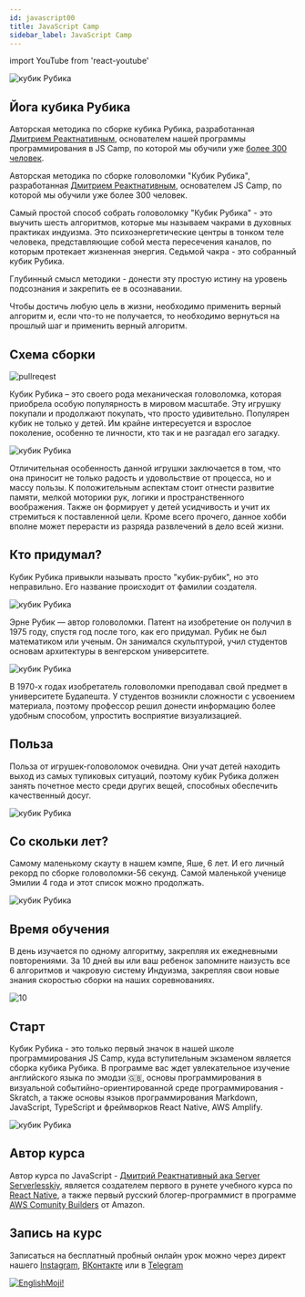 ```yaml
---
id: javascript00
title: JavaScript Camp
sidebar_label: JavaScript Camp
---
```


import YouTube from 'react-youtube'

![кубик Рубика](/img/cube/00.jpg)
## Йога кубика Рубика 
Авторская методика по сборке кубика Рубика, разработанная [Дмитрием Реактнативным](https://career.habr.com/raoffonom), основателем нашей программы программирования в JS Camp, по которой мы обучили уже [более 300 человек](https://vk.com/albums-92546112). 

Авторская методика по сборке головоломки "Кубик Рубика", разработанная [Дмитрием Реактнативным](https://career.habr.com/raoffonom), основателем JS Camp, по которой мы обучили уже более 300 человек.

Самый простой способ собрать головоломку "Кубик Рубика" - это выучить шесть алгоритмов, которые мы называем чакрами в духовных практиках индуизма. Это психоэнергетические центры в тонком теле человека, представляющие собой места пересечения каналов, по которым протекает жизненная энергия. Седьмой чакра - это собранный кубик Рубика. 

Глубинный смысл методики - донести эту простую истину на уровень подсознания и закрепить ее в осознавании. 

Чтобы достичь любую цель в жизни, необходимо применить верный алгоритм и, если что-то не получается, то необходимо вернуться на прошлый шаг и применить верный алгоритм.

## Схема сборки

![pullreqest](/img/blogging/00/7me.jpeg)


Кубик Рубика – это своего рода механическая головоломка, которая приобрела особую популярность в мировом масштабе. Эту игрушку покупали и продолжают покупать, что просто удивительно.  Популярен кубик не только у детей. Им крайне интересуется и взрослое поколение, особенно те личности, кто так и не разгадал его загадку.

![кубик Рубика](/img/cube/08.jpg)

Отличительная особенность данной игрушки заключается в том, что она приносит не только радость и удовольствие от процесса, но и массу пользы. К положительным аспектам стоит отнести развитие памяти, мелкой моторики рук, логики и пространственного воображения. Также он формирует у детей усидчивость и учит их стремиться к поставленной цели. Кроме всего прочего, данное хобби вполне может перерасти из разряда развлечений в дело всей жизни. 

## Кто придумал?

Кубик Рубика привыкли называть просто "кубик-рубик", но это неправильно. Его название происходит от фамилии создателя.

![кубик Рубика](/img/cube/17.jpg)

Эрне Рубик — автор головоломки. Патент на изобретение он получил в 1975 году, спустя год после того, как его придумал. Рубик не был математиком или ученым. Он занимался скульптурой, учил студентов основам архитектуры в венгерском университете.

![кубик Рубика](/img/cube/14.jpg)

В 1970-х годах изобретатель головоломки преподавал свой предмет в университете Будапешта. У студентов возникли сложности с усвоением материала, поэтому профессор решил донести информацию более удобным способом, упростить восприятие визуализацией.


## Польза
Польза от игрушек-головоломок очевидна. Они учат детей находить выход из самых тупиковых ситуаций, поэтому кубик Рубика должен занять почетное место среди других вещей, способных обеспечить качественный досуг.

![кубик Рубика](/img/cube/03.jpg)
## Со скольки лет?

Самому маленькому скауту в нашем кэмпе, Яше, 6 лет. И его личный рекорд по сборке головоломки-56 секунд.
Самой маленькой ученице Эмилии 4 года и этот список можно продолжать.

![кубик Рубика](/img/cube/15.jpg)

## Время обучения
В день изучается по одному алгоритму, закрепляя их ежедневными повторениями. За 10 дней вы или ваш ребенок запомните наизусть все 6 алгоритмов и чакровую систему Индуизма, закрепляя свои новые знания скоростью сборки на наших соревнованиях. 

![10](https://media.giphy.com/media/BWySufD6KWQzC/giphy.gif)

## Старт
Кубик Рубика - это только первый значок в нашей школе программирования JS Camp, куда вступительным экзаменом является сборка кубика Рубика. В программе вас ждет увлекательное изучение английского языка по эмодзи 🇬🇧, основы программирования в визуальной событийно-ориентированной среде программирования - Skratch, а также основы языков программирования Markdown, JavaScript, TypeScript и фреймворков React Native, AWS Amplify.

![кубик Рубика](/img/bages.jpg)


## Автор курса

Автор курса по JavaScript - [Дмитрий Реактнативный ака Server Serverlesskiy](https://career.habr.com/raoffonom), является создателем первого в рунете учебного курса по [React Native](https://jscamp.app/docs/start000), а также первый русский блогер-программист в программе [AWS Comunity Builders](https://aws.amazon.com/ru/developer/community/community-builders/) от Amazon.

## Запись на курс

Записаться на бесплатный пробный онлайн урок можно через директ нашего [Instagram](https://www.instagram.com/javascriptcamp/), [ВКонтакте](https://vk.com/javascriptcamp) или в [Telegram](https://t.me/jscamp_online)

[![EnglishMoji!](/img/logo/englishmoji.png)](https://apps.apple.com/kz/app/englishmoji/id6450254885)

<!-- > «Мы прогнозируем, что использование [serverless](https://www.jscamp.app/en/docs/amplify-01) будет стремительно расти. Мы также прогнозируем, что локальные гибридные облачные приложения со временем будут сокращаться, хотя некоторые развертывания могут сохраняться из-за нормативных ограничений и правил управления данными.

> Бессерверные вычисления станут стандартной вычислительной парадигмой в эпоху облаков, в значительной степени, заменив серверные вычисления и тем самым закрыв эру клиент-сервер."

> [Cloud Programming Simplified: A Berkeley View on Serverless Computing](https://www2.eecs.berkeley.edu/Pubs/TechRpts/2019/EECS-2019-3.pdf), February 10, 2019

Из этого прогноза очевиден спрос на serverless технологии, а значит и на обучающие этим технологиям ресурсы. Поэтому мы организовали школу программирования, где обучаем serverless технологиям AWS Amplify, а также [JavaScript](https://www.jscamp.app/ru/docs/javascript01), [React Native](https://www.jscamp.app/ru/docs/start000) и [TypeScript](https://www.jscamp.app/ru/docs/typescript00).

![javaScript](https://media.giphy.com/media/ln7z2eWriiQAllfVcn/giphy.gif)

Для этого мы создали мобильное приложение [JS Camp](http://onelink.to/njhc95), сайт [JSCamp.app](https://www.jscamp.app) и [YouTube канал](https://www.youtube.com/channel/UCR8tIQm7pu8MlPewAlUnzQw), где для обучения мы используем 3D аватаров доступных по умолчанию в [Amazon Sumerian](https://aws.amazon.com/ru/sumerian/), благодаря которым можно без труда создавать увлекательные 3D‑интерфейсы. Кроме того, они интегрированы с сервисами [AWS](https://aws.amazon.com), благодаря чему предоставляют удобный доступ к машинному обучению, чат-ботам, выполнению кода и не только. С помощью этого инструмента мы можем создавать видео, обучающие материалы на популярных языках мира и публиковать их на [нашем сайте](https://www.jscamp.app) и на [YouTube канале](https://www.youtube.com/channel/UCR8tIQm7pu8MlPewAlUnzQw). -->


<!-- ## Цель программы

Подготовить к курсу по мобильной разработке в стеке React Native / TypeScript / AWS Amplify и к сертификации в [AWS Certification](https://aws.amazon.com/ru/certification/), где в процессе подготовки, вы получите широкий набор экспертных знаний, ресурсов и программ. Мы поможем вам эффективно подтвердить свой опыт в облачных технологиях и в мобильной разработке, нужной каждому бизнесу в наше время.

![AWS](https://entrackr.com/wp-content/uploads/2018/05/Amazon_smart_home_2.gif)

## JavaScript Camp - JS Camp

На создание нашего [онлайн курса по JavaScript](https://www.jscamp.app/ru/docs/javascript01), на популярных языках мира, нас вдохновила книга [Код для подростков: JavaScript - Jeremy Moritz](https://www.amazon.com/Code-Teens-Beginners-Programming-Javascript-ebook/dp/B07FCTLVPC). Уникальность книги в том, что она адаптирована для изучения детьми своей простотой изложения, ее недостаток лишь в том, что количество изложенных в ней тем не достаточно для создания реальных проектов. Поэтому мы поставили перед собой задачу - Создать книгу "JavaScript for Kids" c подготовкой к изучению курса по мобильной разработке на библиотеке [React Native](https://reactnative.dev). Мы создали курс из 29 тем, который сейчас проходят даже школьники с 10-ти лет. Как вы считаете получилось ли у нас решить эту задачу? 

![JavaScript](https://media.giphy.com/media/dC3EHvqJ61hNReoxMV/giphy.gif)

На данный момент времени в [нашем мобильном приложении](http://onelink.to/njhc95) реализованы тесты по английскому языку и JavaScript. Для реализации этого кейса мы использовали сервисы [AWS Amplify](https://aws.amazon.com). Подробней о том как мы реализовали сервис аутентификации можно почитать [здесь](https://www.jscamp.app/docs/auth1-01), а также как мы подключили сервис App Sync [здесь](https://www.jscamp.app/docs/amplify-03). -->
<!-- 
## App Sync

[AWS AppSync](https://www.jscamp.app/ru/docs/amplify-03) упрощает разработку приложений, позволяя создать универсальный API для безопасного доступа к данным, их изменения и объединения данных из нескольких источников. AppSync представляет собой управляемый сервис, который использует [GraphQL](https://graphql.org), чтобы приложения могли без труда получать только необходимые им данные.

## GraphQL

Это спецификация API, язык запросов для API и среда выполнения для выполнения этих запросов с вашими данными. Он имеет некоторые сходства с REST и является лучшей заменой REST. [GraphQL](https://graphql.org) был представлен Facebook в 2015 году, хотя он использовался внутри компании с 2012 года.

![GraphQL](https://fundor333.com/post/2018/graphql-and-working-with-it/graphql-request.gif) -->

<!-- ## Английский по эмодзи

Так как английский язык является основой языков программирования, а в России, откуда я родом, это не родной язык, то мы понимая это, подготовили программу по изучению английского языка в игровой форме по эмодзи. Эмодзи на столько вошли в нашу жизнь, что про них снимают [фильмы](https://youtu.be/r8pJt4dK_s4). На данный момент в курсе представлено 700 слов, которые разделены на 12 тем: alphabet, numbers, food and drink, animals, activity, clothes, travel, objects, symbols, time, people, nature. Курс также подходит тем, кто хочет хорошо ориентироваться во всей палитре эмодзи для создания эмоциональных постов в социальных медиа. Видео плейлист по этой теме доступен [здесь](https://www.jscamp.app/docs/blogging-01/).

![Emoji](https://media.giphy.com/media/3EkXc1k1q5kk0/giphy.gif)

## React Native

Кто не знает [React Native](https://reactnative.dev) - это библиотека по созданию интерфейсов под iOS и Android, AR/VR и создания сайтов от Facebook. Как вы считаете получилось ли у нас решить эту задачу? Напишите мне об этом лично в [Discord](https://discord.gg/6GDAfXn). Мы создали курс из 29 тем, который сейчас проходят даже школьники с 10-ти лет. С React Native - прямая дорога в мобильную разработку. Наш курс ориентирован для тех, кто совсем с нуля и лучше начать с нами, так как сэкономите время и вам не потребуется изучать HTML и CSS, набивая руку на сайтах. C React Native мы верстаем UI интерфейсы на JS объектах, поэтому с одним знанием JavaScript можно ворваться с нами по прямой сразу в мобильную разработку.
В этом курсе собраны знания, которые минимум необходимы для создания мобильных приложений на библиотеке React Native c AWS Amplify.

![ReactNative](https://media.giphy.com/media/eNAsjO55tPbgaor7ma/giphy.gif)

## AWS Amplify

[AWS Amplify](https://aws.amazon.com/en/amplify/) – это набор средств и сервисов, которые могут совместно или по отдельности использовать разработчики веб-интерфейсов и мобильных приложений для создания масштабируемых комплексных приложений на базе AWS. С помощью Amplify можно настраивать серверные части приложений и подключать приложения за считаные минуты, развертывать статические веб-приложения несколькими щелчками мыши и легко управлять содержимым приложений за пределами консоли AWS.
Amplify поддерживает популярные веб-платформы, в частности JavaScript, React, Angular, Vue, Next.js, а также мобильные платформы, в частности Android, iOS, React Native, Ionic, Flutter (предварительная версия). Быстрый выход на рынок с AWS Amplify.

## TypeScript

JavaScript изначально создавался, чтобы делать веб-страницы живыми. Из-за простоты его использования, он завоевал популярность и его начали использовать практически на всех платформах. Код JavaScript строится на скриптах, которые по задумке должны быть не большими и быстрыми. Разработчики не задумывались, что на JavaScript будут писать приложения с большим количеством кода. В связи с чем у больших приложений, написанных на JavaScript возникают проблемы. Вот некоторые из них:

1. Из-за интерпретируемости языка узнать об ошибке можно только после выполнения кода;
2. Сложность использования практик объектно-ориентированного программирования;
3. Динамическая типизация.

Для решения таких проблем был создан язык программирования TypeScript.

![TypeScript](https://serokell.io/files/0u/0ufu1q21.js-ts.jpg)

TypeScript - язык программирования, представленный Microsoft в 2012 году и позиционируемый как средство разработки веб-приложений, расширяющее возможности JavaScript. TypeScript является обратно совместимым с JavaScript и компилируется в последний. Фактически, после компиляции программу на TypeScript можно выполнять в любом современном браузере или использовать совместно с серверной платформой Node.js. Код на TypeScript выглядит почти так же, как и код на JS и если у вас есть опыт frontend-разработки, изучить TypeScript достаточно просто. Особенно учитывая, что вы можете писать JS-код прямо в TS-скриптах. Поэтому мы решили [преподавать](https://www.jscamp.app/ru/docs/typescript00) его в нашем it-лагере JS Camp. -->




<!-- ## Музыкальный альбом

Курс по JS состоит из статей, видео тутариалов, подкастов и музыкальных треков. Мы создали первый в истории музыкальный альбом из 31 трека по языку программирования JavaScript, который доступен на всех музыкальных площадках: [iTunes](https://music.apple.com/ru/playlist/js-ru/pl.u-2dmLuaMVMW6), [Spotify](https://open.spotify.com/album/7EERTMekG9NPv6BCHPOCAU?si=dXCVmbA2QlSD2IVEuWb3YA), [Yandex Music](https://music.yandex.ru/album/14321761), [Vk](https://vk.com/music/album/-2000606760_10606760_436eb2cad88220d169), [Ok](https://ok.ru/music/album/122915405411131), [SoundCloud](https://soundcloud.com/serverlesskiy/sets/javascript) на русском языке. Приглашаю исполнить его и на твоем, отличным от русского, родном языке.

![@serverSerrverlesskiy](/img/jscamp/music.jpg)

## Значки

В крайнем обновлении нашего приложения вышла система лояльности пользователей. Теперь все кто прошли экзамены по темам English, JavaScript, ReactNative, TypeScript, AWS Amplify получают соответствующие значки в нашем приложении JS Camp, которое в бесплатном доступе для iOS и Android можно скачать [здесь](http://onelink.to/njhc95). Правда тесты пока доступны только на English и JavaScript, но в этом году будут по всем темам.

![Camp](https://media.giphy.com/media/MOQG4QYC2MRSU/giphy.gif)

## Open Source

Наш проект доступен [Open Source](https://github.com/fullstackserverless/Sumerian), поэтому вы также можете участвовать в его развитии. Мы призываем к переводу [сайта](https://github.com/gHashTag/jscamp) на отличные от английского, русского и китайского языка, поэтому каждый может внести в него свой вклад.

![open source](https://media.giphy.com/media/7FgmaCJgUAMxRWatWB/giphy.gif) -->

<!-- ## Франшиза

Если вы хотите заняться развитем своего ребенка в сторону программирования, то с нашей [франшизой](https://svbiz.ru/camp) это будет быстрей, так как ребенок будет находится в среде образования. 

<YouTube videoId="H6RmU-Hi0EI" /> -->

<!-- ## Программа JS Camp

Офлайн занятия мы начинаем со сборки кубика Рубика и те кто собирал кубик Рубика поступает в первый класс.

<YouTube videoId="k1iAmkolXkU" />


💛 Первый класс - JavaScript, учитель Fiona Miller.

![JavaScript](/img/teachers/FionaMiller.jpg)

💚 Второй класс - React Native, разработка и верстка системы атомарных компонентов в мобильных приложениях iOS, Android, а также в системах AR/VR дополненной и виртуальной реальностью с библиотекой от Facebook. Учитель Grace Willie.

![Grace Willie](/img/teachers/GraceWillie.jpg)

💙 Третий класс - TypeScript, типизация системы атомарных компонентов, учитель Maya Lakshmi.

![Maya Lakshmi](/img/teachers/MayaLakshmi.jpg)

💜 Четвертый класс - AWS Amplify, бессерверные вычисления на функциях AWS Amplify. Учитель Server Serverlesskiy.

![Server Serverlesskiy](/img/teachers/ServerServerlesskiy.jpg)

🤍 Дополнительный курс видео блоггера - пилотирование обучающих аватаров для наших обучающих видео курсов, хостов технологии AWS Sumerian. Учитель Preston Wild.

![Preston Wild](/img/teachers/PrestonWild.jpg) -->



<!-- ## Отзывы

[![Tvit](/img/javascript/twit.png)](https://twitter.com/dabit3/status/1339622771001843716)

### Перевод:

Это музыкальное видео по AWS Community Builder совершенно другого уровня  

Это курс по мобильной разработке в стеке React Native / TypeScript / AWS Amplify и для сертификации в AWS Certification. Стоит проверить!

## Процесс обучения

Обучение проходит в приложениях: [YouTube](https://www.youtube.com/c/JavaScriptCampRU), [Discord](https://discord.gg/6GDAfXn), [Twitch](https://www.twitch.tv/javascriptcamp), [TikTok](https://vm.tiktok.com/ZSvrWxFB), [Instagram](https://www.instagram.com/javascriptcamp), [Telegram](https://t.me/javascriptcamping), [Vkontakte](https://vk.com/javascriptcamp), [Одноклассники](https://ok.ru/group/58601728245977), [Linkedin](https://www.linkedin.com/in/raoffonom) и [Facebook](https://www.facebook.com/javascriptcamp).

![How much](https://media.giphy.com/media/VHnwACS3XAN7SZyx6O/giphy.gif)


[![EnglishMoji!](/img/logo/englishmoji.png)](https://apps.apple.com/kz/app/englishmoji/id6450254885)

![JavaScript Camp](/img/bandlink.png) -->

<!-- ## Оплата -->


